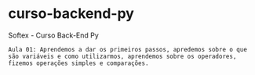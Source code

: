# curso-backend-py
Softex - Curso Back-End Py

    Aula 01: Aprendemos a dar os primeiros passos, apredemos sobre o que são variáveis e como utilizarmos, aprendemos sobre os operadores, fizemos operações simples e comparações. 